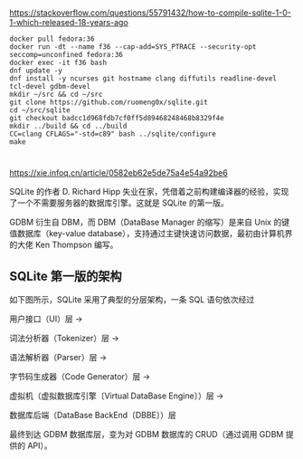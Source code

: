 #

https://stackoverflow.com/questions/55791432/how-to-compile-sqlite-1-0-1-which-released-18-years-ago

```text
docker pull fedora:36
docker run -dt --name f36 --cap-add=SYS_PTRACE --security-opt seccomp=unconfined fedora:36
docker exec -it f36 bash
dnf update -y
dnf install -y ncurses git hostname clang diffutils readline-devel tcl-devel gdbm-devel
mkdir ~/src && cd ~/src
git clone https://github.com/ruomeng0x/sqlite.git
cd ~/src/sqlite
git checkout badcc1d968fdb7cf0ff5d89468248468b8329f4e
mkdir ../build && cd ../build
CC=clang CFLAGS="-std=c89" bash ../sqlite/configure
make
```

# 

https://xie.infoq.cn/article/0582eb62e5de75a4e54a92be6

SQLite 的作者 D. Richard Hipp 失业在家，凭借着之前构建编译器的经验，实现了一个不需要服务器的数据库引擎。这就是 SQLite 的第一版。

GDBM 衍生自 DBM，而 DBM（DataBase Manager 的缩写）是来自 Unix 的键值数据库（key-value database），支持通过主键快速访问数据，最初由计算机界的大佬
Ken Thompson 编写。

## SQLite 第一版的架构

如下图所示，SQLite 采用了典型的分层架构，一条 SQL 语句依次经过

用户接口（UI）层 →

词法分析器（Tokenizer）层 →

语法解析器（Parser）层 →

字节码生成器（Code Generator）层 →

虚拟机（虚拟数据库引擎〔Virtual DataBase Engine〕）层 →

数据库后端（DataBase BackEnd〔DBBE〕）层

最终到达 GDBM 数据库层，变为对 GDBM 数据库的 CRUD（通过调用 GDBM 提供的 API）。